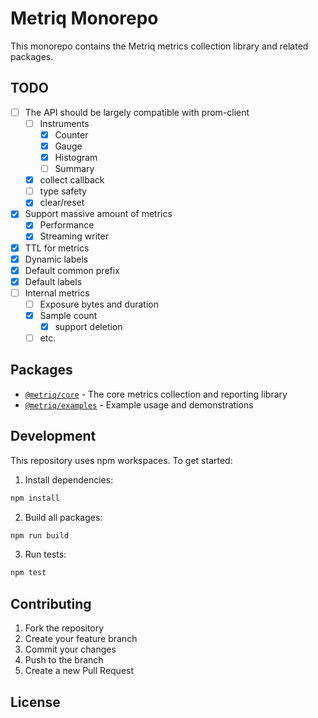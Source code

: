 # Metriq Monorepo

This monorepo contains the Metriq metrics collection library and related packages.

## TODO

- [ ] The API should be largely compatible with prom-client
    - [ ] Instruments
        - [x] Counter
        - [x] Gauge
        - [x] Histogram
        - [ ] Summary
    - [x] collect callback
    - [ ] type safety
    - [x] clear/reset
- [x] Support massive amount of metrics
    - [x] Performance
    - [x] Streaming writer
- [x] TTL for metrics
- [x] Dynamic labels
- [x] Default common prefix
- [x] Default labels
- [ ] Internal metrics
    - [ ] Exposure bytes and duration
    - [x] Sample count
        - [x] support deletion
    - [ ] etc.

## Packages

- [`@metriq/core`](packages/core/README.md) - The core metrics collection and reporting library
- [`@metriq/examples`](packages/examples/README.md) - Example usage and demonstrations

## Development

This repository uses npm workspaces. To get started:

1. Install dependencies:
```bash
npm install
```

2. Build all packages:
```bash
npm run build
```

3. Run tests:
```bash
npm test
```

## Contributing

1. Fork the repository
2. Create your feature branch
3. Commit your changes
4. Push to the branch
5. Create a new Pull Request

## License
